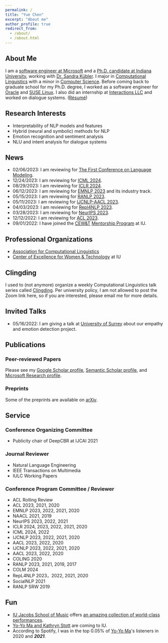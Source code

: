 ```yaml
---
permalink: /
title: "Yue Chen"
excerpt: "About me"
author_profile: true
redirect_from: 
  - /about/
  - /about.html
---
```



## About Me

I am a [software engineer at Microsoft](https://www.microsoft.com/en-us/research/people/chenyue/) and a [Ph.D. candidate at Indiana University](https://linguistics.indiana.edu/about/graduate-students/index.html), working with [Dr. Sandra Kübler](https://cl.indiana.edu/~skuebler/). I major in [Computational Linguistics](https://cl.indiana.edu) with a minor in [Computer Science](https://cs.indiana.edu). Before coming back to graduate school for my Ph.D. degree, I worked as a software engineer for [Oracle](https://www.oracle.com) and [SUSE Linux](https://www.suse.com). I also did an internship at [Interactions LLC](https://www.interactions.com/ai-technology/) and worked on dialogue systems. ([Résumé](https://chenyueg.github.io/files/yue_chen_resume_public.pdf))

## Research Interests

- Interpretability of NLP models and features
- Hybrid (neural and symbolic) methods for NLP
- Emotion recognition and sentiment analysis
- NLU and intent analysis for dialogue systems

## News

- 02/06/2023: I am reviewing for [The First Conference on Language Modeling](https://colmweb.org/).
- 12/24/2023: I am reviewing for [ICML 2024](https://icml.cc/Conferences/2024).
- 08/29/2023: I am reviewing for [ICLR 2024](https://iclr.cc/).
- 06/12/2023: I am reviewing for [EMNLP 2023](https://2023.emnlp.org/) and its industry track.
- 05/15/2023: I am reviewing for [RANLP 2023](https://ranlp.org/ranlp2023/).
- 05/11/2023: I am reviewing for [IJCNLP-AACL 2023](http://www.ijcnlp-aacl2023.org/).
- 04/03/2023: I am reviewing for [Repl4NLP 2023](https://sites.google.com/view/repl4nlp2023/).
- 03/28/2023: I am reviewing for [NeurIPS 2023](https://neurips.cc/).
- 12/12/2022: I am reviewing for [ACL 2023](https://2023.aclweb.org/).
- 09/01/2022: I have joined the [CEW&T](https://womenandtech.indiana.edu/) [Mentorship Program](https://womenandtech.indiana.edu/programs/ementor-program.html) at IU.  

## Professional Organizations

- [Association for Computational Linguistics](https://www.aclweb.org)
- [Center of Excellence for Women & Technology](https://womenandtech.indiana.edu/) at IU

## Clingding

I used to (not anymore) organize a weekly Computational Linguistics talk series called [Clingding](https://cl.indiana.edu/clingding.html). Per university policy, I am not allowed to post the Zoom link here, so if you are interested, please email me for more details.

## Invited Talks

- 05/16/2022: I am giving a talk at [University of Surrey](https://www.surrey.ac.uk/) about our empathy and emotion detection project.

## Publications

### Peer-reviewed Papers

Please see my [Google Scholar profile](https://scholar.google.com/citations?user=_s9di4AAAAAJ&hl=en), [Semantic Scholar profile](https://www.semanticscholar.org/author/Yue-Chen/1990636), and [Microsoft Research profile](https://www.microsoft.com/en-us/research/people/chenyue/).

### Preprints

Some of the preprints are available on [arXiv](https://arxiv.org/a/chen_y_11.html). 

## Service

### Conference Organizing Committee

- Publicity chair of DeepCBR at IJCAI 2021

### Journal Reviewer

- Natural Language Engineering
- IEEE Transactions on Multimedia
- IULC Working Papers

### Conference Program Committee / Reviewer

- ACL Rolling Review 
- ACL 2023, 2021, 2020
- EMNLP 2023, 2022, 2021, 2020
- NAACL 2021, 2019
- NeurIPS 2023, 2022, 2021
- ICLR 2024, 2023, 2022, 2021, 2020
- ICML 2024, 2022
- IJCNLP 2023, 2022, 2021, 2020
- AACL 2023, 2022, 2020
- IJCNLP 2023, 2022, 2021, 2020
- AACL 2023, 2022, 2020
- COLING 2020
- RANLP 2023, 2021, 2019, 2017
- COLM 2024
- RepL4NLP 2023，2022, 2021, 2020
- SocialNLP 2021
- RANLP SRW 2019

##  Fun

- [IU Jacobs School of Music](https://music.indiana.edu) offers [an amazing collection of world-class performances](https://events.iu.edu/musiciub/).
- [Yo-Yo Ma and Kathryn Stott](https://www.iuauditorium.com/events/detail/yo-yo-ma-2022) are coming to IU. 
- According to Spotify, I was in the top 0.05% of [Yo-Yo Ma](https://www.yo-yoma.com)'s listeners in 2020 and ***2021***.
